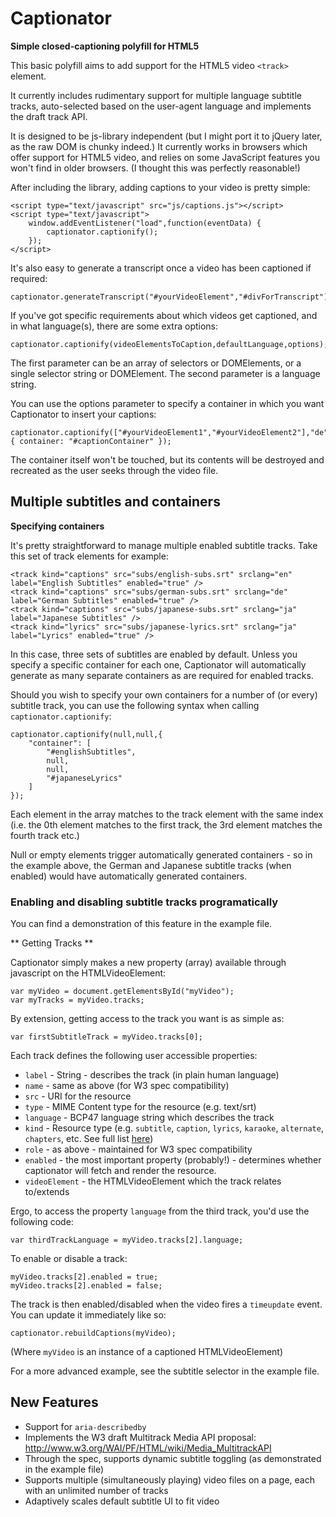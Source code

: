 Captionator
===========

**Simple closed-captioning polyfill for HTML5**

This basic polyfill aims to add support for the HTML5 video `<track>` element.

It currently includes rudimentary support for multiple language subtitle tracks,
auto-selected based on the user-agent language and implements the draft track API.

It is designed to be js-library independent (but I might port it to jQuery later,
as the raw DOM is chunky indeed.) It currently works in browsers which offer support
for HTML5 video, and relies on some JavaScript features you won't find in older
browsers. (I thought this was perfectly reasonable!)
  
After including the library, adding captions to your video is pretty simple:

	<script type="text/javascript" src="js/captions.js"></script>
	<script type="text/javascript">
		window.addEventListener("load",function(eventData) {
			captionator.captionify();
		});
	</script>

It's also easy to generate a transcript once a video has been captioned if required:

	captionator.generateTranscript("#yourVideoElement","#divForTranscript");

If you've got specific requirements about which videos get captioned, and in what
language(s), there are some extra options:

	captionator.captionify(videoElementsToCaption,defaultLanguage,options);

The first parameter can be an array of selectors or DOMElements, or a single selector
string or DOMElement. The second parameter is a language string.

You can use the options parameter to specify a container in which you want Captionator to insert your captions:

	captionator.captionify(["#yourVideoElement1","#yourVideoElement2"],"de",{ container: "#captionContainer" });

The container itself won't be touched, but its contents will be destroyed and recreated
as the user seeks through the video file.

Multiple subtitles and containers
---------------------------------

**Specifying containers**

It's pretty straightforward to manage multiple enabled subtitle tracks. Take this set of track elements
for example:

	<track kind="captions" src="subs/english-subs.srt" srclang="en" label="English Subtitles" enabled="true" />
	<track kind="captions" src="subs/german-subs.srt" srclang="de" label="German Subtitles" enabled="true" />
	<track kind="captions" src="subs/japanese-subs.srt" srclang="ja" label="Japanese Subtitles" />
	<track kind="lyrics" src="subs/japanese-lyrics.srt" srclang="ja" label="Lyrics" enabled="true" />
	
In this case, three sets of subtitles are enabled by default. Unless you specify a specific container for each one,
Captionator will automatically generate as many separate containers as are required for enabled tracks.

Should you wish to specify your own containers for a number of (or every) subtitle track, you can use the following syntax
when calling `captionator.captionify`:

	captionator.captionify(null,null,{
		"container": [
			"#englishSubtitles",
			null,
			null,
			"#japaneseLyrics"
		]
	});

Each element in the array matches to the track element with the same index (i.e. the 0th element matches to the first track,
the 3rd element matches the fourth track etc.)

Null or empty elements trigger automatically generated containers - so in the example above, the German and Japanese subtitle
tracks (when enabled) would have automatically generated containers.

### Enabling and disabling subtitle tracks programatically ###

You can find a demonstration of this feature in the example file.

** Getting Tracks **

Captionator simply makes a new property (array) available through javascript on the HTMLVideoElement:

	var myVideo = document.getElementsById("myVideo");
	var myTracks = myVideo.tracks;
	
By extension, getting access to the track you want is as simple as:

	var firstSubtitleTrack = myVideo.tracks[0];
	
Each track defines the following user accessible properties:

* `label` - String - describes the track (in plain human language)
* `name` - same as above (for W3 spec compatibility)
* `src` - URI for the resource
* `type` - MIME Content type for the resource (e.g. text/srt)
* `language` - BCP47 language string which describes the track
* `kind` - Resource type (e.g. `subtitle`, `caption`, `lyrics`, `karaoke`, `alternate`, `chapters`, etc. See full list [here](http://www.w3.org/WAI/PF/HTML/wiki/Media_Multiple_Text_Tracks_API#Available_Roles))
* `role` - as above - maintained for W3 spec compatibility
* `enabled` - the most important property (probably!) - determines whether captionator will fetch and render the resource.
* `videoElement` - the HTMLVideoElement which the track relates to/extends

Ergo, to access the property `language` from the third track, you'd use the following code:

	var thirdTrackLanguage = myVideo.tracks[2].language;
	
To enable or disable a track:

	myVideo.tracks[2].enabled = true;
	myVideo.tracks[2].enabled = false;

The track is then enabled/disabled when the video fires a `timeupdate` event. You can update it immediately like so:

	captionator.rebuildCaptions(myVideo);

(Where `myVideo` is an instance of a captioned HTMLVideoElement)

For a more advanced example, see the subtitle selector in the example file.

New Features
---------------

* Support for `aria-describedby`
* Implements the W3 draft Multitrack Media API proposal: http://www.w3.org/WAI/PF/HTML/wiki/Media_MultitrackAPI
* Through the spec, supports dynamic subtitle toggling (as demonstrated in the example file)
* Supports multiple (simultaneously playing) video files on a page, each with an unlimited number of tracks
* Adaptively scales default subtitle UI to fit video